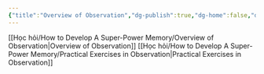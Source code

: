 ```yaml
---
{"title":"Overview of Observation","dg-publish":true,"dg-home":false,"date":"2024-08-31","tags":["#book","#memory","#How_to_Develop_A_Super_Power_Memory"],"Chương":"Chương1","permalink":"/hoc-hoi/how-to-develop-a-super-power-memory/c1-observation/","dgPassFrontmatter":true,"noteIcon":"","updated":"2025-01-14T22:08:57.043+07:00"}
---
```


[[Học hỏi/How to Develop A Super-Power Memory/Overview of Observation\|Overview of Observation]]
[[Học hỏi/How to Develop A Super-Power Memory/Practical Exercises in Observation\|Practical Exercises in Observation]]
